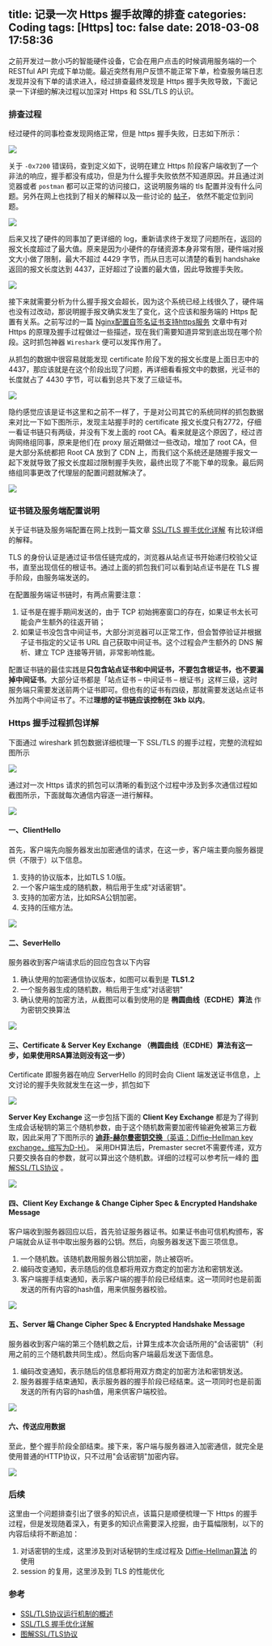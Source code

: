 title: 记录一次 Https 握手故障的排查
categories: Coding
tags: [Https]
toc: false
date: 2018-03-08 17:58:36
---



之前开发过一款小巧的智能硬件设备，它会在用户点击的时候调用服务端的一个 RESTful API 完成下单功能。最近突然有用户反馈不能正常下单，检查服务端日志发现并没有下单的请求进入，经过排查最终发现是 Https 握手失败导致，下面记录一下详细的解决过程以加深对 Https 和 SSL/TLS 的认识。<!-- more -->

### 排查过程

经过硬件的同事检查发现网络正常，但是 https 握手失败，日志如下所示：

![](http://7xry05.com1.z0.glb.clouddn.com/201803121109_837.png?imageView2/1/w/2231/h/160)

关于 `-0x7200` 错误码，查到定义如下，说明在建立 Https 阶段客户端收到了一个非法的响应，握手都没有成功，但是为什么握手失败依然不知道原因。并且通过浏览器或者 `postman` 都可以正常的访问接口，这说明服务端的 tls 配置并没有什么问题。另外在网上也找到了相关的解释以及一些讨论的 [帖子](https://tls.mbed.org/discussions/bug-report-issues/handshake-error-an-invalid-ssl-record-was-received-error-7200)， 依然不能定位到问题。

![](http://7xry05.com1.z0.glb.clouddn.com/201803121128_84.jpg)



后来又找了硬件的同事加了更详细的 log，重新请求终于发现了问题所在，返回的报文长度超过了最大值。原来是因为小硬件的存储资源本身非常有限，硬件端对报文大小做了限制，最大不超过 4429 字节，而从日志可以清楚的看到 handshake 返回的报文长度达到 4437，正好超过了设置的最大值，因此导致握手失败。

![](http://7xry05.com1.z0.glb.clouddn.com/201803121146_691.jpg)



接下来就需要分析为什么握手报文会超长，因为这个系统已经上线很久了，硬件端也没有过改动，那说明握手报文确实发生了变化，这个应该和服务端的 Https 配置有关系。之前写过的一篇 [Nginx配置自签名证书支持https服务](http://jverson.com/2017/03/02/https/) 文章中有对 Https 的原理及握手过程做过一些描述，现在我们需要知道异常到底出现在哪个阶段。这时抓包神器 `Wireshark` 便可以发挥作用了。

从抓包的数据中很容易就能发现 certificate 阶段下发的报文长度是上面日志中的 4437，那应该就是在这个阶段出现了问题，再详细看看报文中的数据，光证书的长度就占了 4430 字节，可以看到总共下发了三级证书。

![](http://7xry05.com1.z0.glb.clouddn.com/201803121218_49.png)

隐约感觉应该是证书这里和之前不一样了，于是对公司其它的系统同样的抓包数据来对比一下如下图所示，发现主站握手时的 certificate 报文长度只有2772，仔细一看证书链只有两级，并没有下发上面的 root CA。看来就是这个原因了，经过咨询网络组同事，原来是他们在 proxy 层近期做过一些改动，增加了 root CA，但是大部分系统都把 Root CA 放到了 CDN 上，而我们这个系统还是随握手报文一起下发就导致了报文长度超过限制握手失败，最终出现了不能下单的现象。最后网络组同事更改了代理层的配置问题就解决了。

![](http://7xry05.com1.z0.glb.clouddn.com/201803132006_732.png)

### 证书链及服务端配置说明

关于证书链及服务端配置在网上找到一篇文章 [SSL/TLS 握手优化详解](http://blog.jobbole.com/94332/) 有比较详细的解释。

TLS 的身份认证是通过证书信任链完成的，浏览器从站点证书开始递归校验父证书，直至出现信任的根证书。通过上面的抓包我们可以看到站点证书是在 TLS 握手阶段，由服务端发送的。

在配置服务端证书链时，有两点需要注意：
1. 证书是在握手期间发送的，由于 TCP 初始拥塞窗口的存在，如果证书太长可能会产生额外的往返开销；
2. 如果证书没包含中间证书，大部分浏览器可以正常工作，但会暂停验证并根据子证书指定的父证书 URL 自己获取中间证书。这个过程会产生额外的 DNS 解析、建立 TCP 连接等开销，非常影响性能。

配置证书链的最佳实践是**只包含站点证书和中间证书，不要包含根证书，也不要漏掉中间证书**。大部分证书都是「站点证书 – 中间证书 – 根证书」这样三级，这时服务端只需要发送前两个证书即可。但也有的证书有四级，那就需要发送站点证书外加两个中间证书了。不过**理想的证书链应该控制在 3kb 以内**。



### Https 握手过程抓包详解

下面通过 wireshark 抓包数据详细梳理一下 SSL/TLS 的握手过程，完整的流程如图所示

![](http://7xry05.com1.z0.glb.clouddn.com/201803132016_106.png)



通过对一次 Https 请求的抓包可以清晰的看到这个过程中涉及到多次通信过程如截图所示，下面就每次通信内容逐一进行解释。

![](http://7xry05.com1.z0.glb.clouddn.com/201803132018_274.png)



#### 一、ClientHello

首先，客户端先向服务器发出加密通信的请求，在这一步，客户端主要向服务器提供（不限于）以下信息。

1. 支持的协议版本，比如TLS 1.0版。
2. 一个客户端生成的随机数，稍后用于生成"对话密钥"。
3. 支持的加密方法，比如RSA公钥加密。
4. 支持的压缩方法。

![](http://7xry05.com1.z0.glb.clouddn.com/201803191728_75.png)


#### 二、SeverHello

服务器收到客户端请求后的回应包含以下内容

1. 确认使用的加密通信协议版本，如图可以看到是 **TLS1.2**
2. 一个服务器生成的随机数，稍后用于生成"对话密钥"
3. 确认使用的加密方法，从截图可以看到使用的是 **椭圆曲线（ECDHE）算法** 作为密钥交换算法

![](http://7xry05.com1.z0.glb.clouddn.com/201803191732_34.png)

#### 三、Certificate &  Server Key Exchange （椭圆曲线（ECDHE）算法有这一步，如果使用RSA算法则没有这一步）

Certificate 即服务器在响应 ServerHello 的同时会向 Client 端发送证书信息，上文讨论的握手失败就发生在这一步，抓包如下

![](http://7xry05.com1.z0.glb.clouddn.com/201803191740_558.png)



**Server Key Exchange** 这一步包括下面的 **Client Key Exchange** 都是为了得到生成会话秘钥的第三个随机参数，由于这个随机数需要加密传输避免被第三方截取，因此采用了下图所示的 [**迪菲-赫尔曼密钥交换**（英语：Diffie–Hellman key exchange，缩写为D-H）](https://zh.wikipedia.org/wiki/%E8%BF%AA%E8%8F%B2-%E8%B5%AB%E7%88%BE%E6%9B%BC%E5%AF%86%E9%91%B0%E4%BA%A4%E6%8F%9B)。 采用DH算法后，Premaster secret不需要传递，双方只要交换各自的参数，就可以算出这个随机数。详细的过程可以参考阮一峰的 [图解SSL/TLS协议](http://www.ruanyifeng.com/blog/2014/09/illustration-ssl.html) 。

![](http://7xry05.com1.z0.glb.clouddn.com/201803191807_10.png)



#### 四、Client Key Exchange & Change Cipher Spec & Encrypted Handshake Message

客户端收到服务器回应以后，首先验证服务器证书。如果证书由可信机构颁布，客户端就会从证书中取出服务器的公钥。然后，向服务器发送下面三项信息。

1. 一个随机数。该随机数用服务器公钥加密，防止被窃听。
2. 编码改变通知，表示随后的信息都将用双方商定的加密方法和密钥发送。
3. 客户端握手结束通知，表示客户端的握手阶段已经结束。这一项同时也是前面发送的所有内容的hash值，用来供服务器校验。

![](http://7xry05.com1.z0.glb.clouddn.com/201803191828_455.png)



#### 五、Server 端 Change Cipher Spec & Encrypted Handshake Message

服务器收到客户端的第三个随机数之后，计算生成本次会话所用的"会话密钥"（利用之前的三个随机数共同生成）。然后向客户端最后发送下面信息。

1. 编码改变通知，表示随后的信息都将用双方商定的加密方法和密钥发送。
2. 服务器握手结束通知，表示服务器的握手阶段已经结束。这一项同时也是前面发送的所有内容的hash值，用来供客户端校验。

![](http://7xry05.com1.z0.glb.clouddn.com/201803191833_879.png)

#### 六、传送应用数据

至此，整个握手阶段全部结束。接下来，客户端与服务器进入加密通信，就完全是使用普通的HTTP协议，只不过用"会话密钥"加密内容。

![](http://7xry05.com1.z0.glb.clouddn.com/201803191904_387.png)



### 后续

这里由一个问题排查引出了很多的知识点，该篇只是顺便梳理一下 Https 的握手过程，但是发现随着深入，有更多的知识点需要深入挖掘，由于篇幅限制，以下的内容后续将不断追加：

1. 对话密钥的生成，这里涉及到对话秘钥的生成过程及 [Diffie-Hellman算法](http://zh.wikipedia.org/wiki/%E8%BF%AA%E8%8F%B2%EF%BC%8D%E8%B5%AB%E5%B0%94%E6%9B%BC%E5%AF%86%E9%92%A5%E4%BA%A4%E6%8D%A2) 的使用
2. session 的复用，这里涉及到 TLS 的性能优化






### 参考

- [SSL/TLS协议运行机制的概述](http://www.ruanyifeng.com/blog/2014/02/ssl_tls.html)
- [SSL/TLS 握手优化详解](http://blog.jobbole.com/94332/) 
- [图解SSL/TLS协议](http://www.ruanyifeng.com/blog/2014/09/illustration-ssl.html)